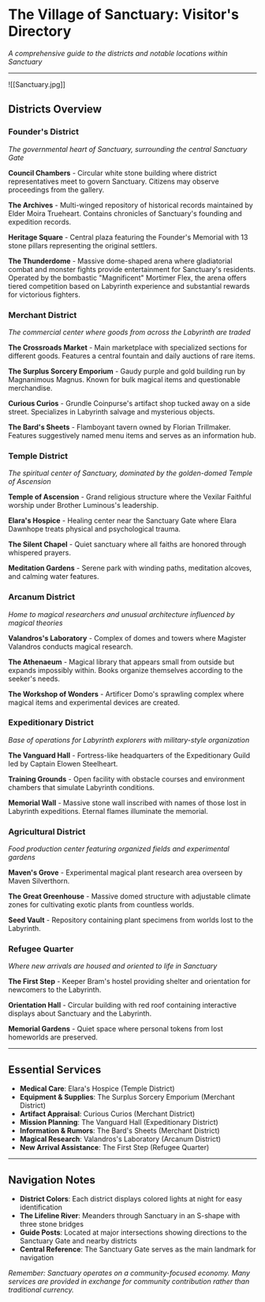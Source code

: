 # The Village of Sanctuary: Visitor's Directory

*A comprehensive guide to the districts and notable locations within Sanctuary*

---

![[Sanctuary.jpg]]


## Districts Overview
### Founder's District

*The governmental heart of Sanctuary, surrounding the central Sanctuary Gate*

**Council Chambers** - Circular white stone building where district representatives meet to govern Sanctuary. Citizens may observe proceedings from the gallery.

**The Archives** - Multi-winged repository of historical records maintained by Elder Moira Trueheart. Contains chronicles of Sanctuary's founding and expedition records.

**Heritage Square** - Central plaza featuring the Founder's Memorial with 13 stone pillars representing the original settlers.

**The Thunderdome** - Massive dome-shaped arena where gladiatorial combat and monster fights provide entertainment for Sanctuary's residents. Operated by the bombastic "Magnificent" Mortimer Flex, the arena offers tiered competition based on Labyrinth experience and substantial rewards for victorious fighters.

  
### Merchant District
*The commercial center where goods from across the Labyrinth are traded*

**The Crossroads Market** - Main marketplace with specialized sections for different goods. Features a central fountain and daily auctions of rare items.

**The Surplus Sorcery Emporium** - Gaudy purple and gold building run by Magnanimous Magnus. Known for bulk magical items and questionable merchandise.

**Curious Curios** - Grundle Coinpurse's artifact shop tucked away on a side street. Specializes in Labyrinth salvage and mysterious objects.

**The Bard's Sheets** - Flamboyant tavern owned by Florian Trillmaker. Features suggestively named menu items and serves as an information hub.

### Temple District
*The spiritual center of Sanctuary, dominated by the golden-domed Temple of Ascension*

**Temple of Ascension** - Grand religious structure where the Vexilar Faithful worship under Brother Luminous's leadership.

**Elara's Hospice** - Healing center near the Sanctuary Gate where Elara Dawnhope treats physical and psychological trauma.

**The Silent Chapel** - Quiet sanctuary where all faiths are honored through whispered prayers.

**Meditation Gardens** - Serene park with winding paths, meditation alcoves, and calming water features.

### Arcanum District
*Home to magical researchers and unusual architecture influenced by magical theories*

**Valandros's Laboratory** - Complex of domes and towers where Magister Valandros conducts magical research.

**The Athenaeum** - Magical library that appears small from outside but expands impossibly within. Books organize themselves according to the seeker's needs.

**The Workshop of Wonders** - Artificer Domo's sprawling complex where magical items and experimental devices are created.

### Expeditionary District
*Base of operations for Labyrinth explorers with military-style organization*

**The Vanguard Hall** - Fortress-like headquarters of the Expeditionary Guild led by Captain Elowen Steelheart.

**Training Grounds** - Open facility with obstacle courses and environment chambers that simulate Labyrinth conditions.

**Memorial Wall** - Massive stone wall inscribed with names of those lost in Labyrinth expeditions. Eternal flames illuminate the memorial.

### Agricultural District
*Food production center featuring organized fields and experimental gardens*

**Maven's Grove** - Experimental magical plant research area overseen by Maven Silverthorn.

**The Great Greenhouse** - Massive domed structure with adjustable climate zones for cultivating exotic plants from countless worlds.

**Seed Vault** - Repository containing plant specimens from worlds lost to the Labyrinth.

### Refugee Quarter
*Where new arrivals are housed and oriented to life in Sanctuary*

**The First Step** - Keeper Bram's hostel providing shelter and orientation for newcomers to the Labyrinth.

**Orientation Hall** - Circular building with red roof containing interactive displays about Sanctuary and the Labyrinth.

**Memorial Gardens** - Quiet space where personal tokens from lost homeworlds are preserved.

---

## Essential Services

- **Medical Care**: Elara's Hospice (Temple District)
- **Equipment & Supplies**: The Surplus Sorcery Emporium (Merchant District)
- **Artifact Appraisal**: Curious Curios (Merchant District)
- **Mission Planning**: The Vanguard Hall (Expeditionary District)
- **Information & Rumors**: The Bard's Sheets (Merchant District)
- **Magical Research**: Valandros's Laboratory (Arcanum District)
- **New Arrival Assistance**: The First Step (Refugee Quarter)

---

## Navigation Notes

- **District Colors**: Each district displays colored lights at night for easy identification
- **The Lifeline River**: Meanders through Sanctuary in an S-shape with three stone bridges
- **Guide Posts**: Located at major intersections showing directions to the Sanctuary Gate and nearby districts
- **Central Reference**: The Sanctuary Gate serves as the main landmark for navigation

*Remember: Sanctuary operates on a community-focused economy. Many services are provided in exchange for community contribution rather than traditional currency.*